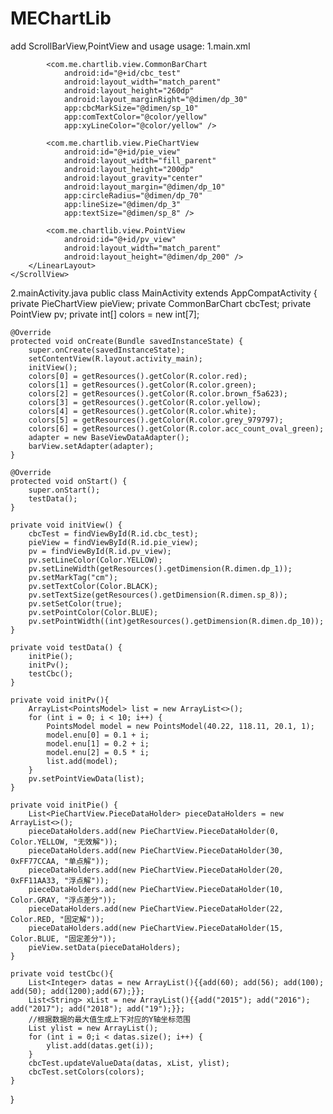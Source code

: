 # MEChartLib
add ScrollBarView,PointView and usage
usage:
1.main.xml
<?xml version="1.0" encoding="utf-8"?>
<LinearLayout xmlns:android="http://schemas.android.com/apk/res/android"
    xmlns:app="http://schemas.android.com/apk/res-auto"
    xmlns:tools="http://schemas.android.com/tools"
    android:layout_width="match_parent"
    android:layout_height="match_parent"
    android:background="@color/colorPrimary">
    <ScrollView
        android:layout_width="match_parent"
        android:layout_height="match_parent">
        <LinearLayout
            android:layout_width="match_parent"
            android:layout_height="match_parent"
            android:layout_margin="5dp"
            android:orientation="vertical">

            <com.me.chartlib.view.CommonBarChart
                android:id="@+id/cbc_test"
                android:layout_width="match_parent"
                android:layout_height="260dp"
                android:layout_marginRight="@dimen/dp_30"
                app:cbcMarkSize="@dimen/sp_10"
                app:comTextColor="@color/yellow"
                app:xyLineColor="@color/yellow" />

            <com.me.chartlib.view.PieChartView
                android:id="@+id/pie_view"
                android:layout_width="fill_parent"
                android:layout_height="200dp"
                android:layout_gravity="center"
                android:layout_margin="@dimen/dp_10"
                app:circleRadius="@dimen/dp_70"
                app:lineSize="@dimen/dp_3"
                app:textSize="@dimen/sp_8" />

            <com.me.chartlib.view.PointView
                android:id="@+id/pv_view"
                android:layout_width="match_parent"
                android:layout_height="@dimen/dp_200" />
        </LinearLayout>
    </ScrollView>
</LinearLayout>
2.mainActivity.java
public class MainActivity extends AppCompatActivity {
    private PieChartView pieView;
    private CommonBarChart cbcTest;
    private PointView pv;
    private int[] colors = new int[7];

    @Override
    protected void onCreate(Bundle savedInstanceState) {
        super.onCreate(savedInstanceState);
        setContentView(R.layout.activity_main);
        initView();
        colors[0] = getResources().getColor(R.color.red);
        colors[1] = getResources().getColor(R.color.green);
        colors[2] = getResources().getColor(R.color.brown_f5a623);
        colors[3] = getResources().getColor(R.color.yellow);
        colors[4] = getResources().getColor(R.color.white);
        colors[5] = getResources().getColor(R.color.grey_979797);
        colors[6] = getResources().getColor(R.color.acc_count_oval_green);
        adapter = new BaseViewDataAdapter();
        barView.setAdapter(adapter);
    }

    @Override
    protected void onStart() {
        super.onStart();
        testData();
    }

    private void initView() {
        cbcTest = findViewById(R.id.cbc_test);
        pieView = findViewById(R.id.pie_view);
        pv = findViewById(R.id.pv_view);
        pv.setLineColor(Color.YELLOW);
        pv.setLineWidth(getResources().getDimension(R.dimen.dp_1));
        pv.setMarkTag("cm");
        pv.setTextColor(Color.BLACK);
        pv.setTextSize(getResources().getDimension(R.dimen.sp_8));
        pv.setSetColor(true);
        pv.setPointColor(Color.BLUE);
        pv.setPointWidth((int)getResources().getDimension(R.dimen.dp_10));
    }

    private void testData() {
        initPie();
        initPv();
        testCbc();
    }

    private void initPv(){
        ArrayList<PointsModel> list = new ArrayList<>();
        for (int i = 0; i < 10; i++) {
            PointsModel model = new PointsModel(40.22, 118.11, 20.1, 1);
            model.enu[0] = 0.1 + i;
            model.enu[1] = 0.2 + i;
            model.enu[2] = 0.5 * i;
            list.add(model);
        }
        pv.setPointViewData(list);
    }

    private void initPie() {
        List<PieChartView.PieceDataHolder> pieceDataHolders = new ArrayList<>();
        pieceDataHolders.add(new PieChartView.PieceDataHolder(0, Color.YELLOW, "无效解"));
        pieceDataHolders.add(new PieChartView.PieceDataHolder(30, 0xFF77CCAA, "单点解"));
        pieceDataHolders.add(new PieChartView.PieceDataHolder(20, 0xFF11AA33, "浮点解"));
        pieceDataHolders.add(new PieChartView.PieceDataHolder(10, Color.GRAY, "浮点差分"));
        pieceDataHolders.add(new PieChartView.PieceDataHolder(22, Color.RED, "固定解"));
        pieceDataHolders.add(new PieChartView.PieceDataHolder(15, Color.BLUE, "固定差分"));
        pieView.setData(pieceDataHolders);
    }

    private void testCbc(){
        List<Integer> datas = new ArrayList(){{add(60); add(56); add(100); add(50); add(1200);add(67);}};
        List<String> xList = new ArrayList(){{add("2015"); add("2016"); add("2017"); add("2018"); add("19");}};
        //根据数据的最大值生成上下对应的Y轴坐标范围
        List ylist = new ArrayList();
        for (int i = 0;i < datas.size(); i++) {
            ylist.add(datas.get(i));
        }
        cbcTest.updateValueData(datas, xList, ylist);
        cbcTest.setColors(colors);
    }
}
